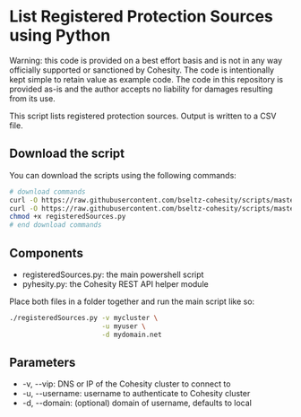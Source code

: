 # List Registered Protection Sources using Python

Warning: this code is provided on a best effort basis and is not in any way officially supported or sanctioned by Cohesity. The code is intentionally kept simple to retain value as example code. The code in this repository is provided as-is and the author accepts no liability for damages resulting from its use.

This script lists registered protection sources. Output is written to a CSV file.

## Download the script

You can download the scripts using the following commands:

```bash
# download commands
curl -O https://raw.githubusercontent.com/bseltz-cohesity/scripts/master/reports/python/registeredSources/registeredSources.py
curl -O https://raw.githubusercontent.com/bseltz-cohesity/scripts/master/python/pyhesity.py
chmod +x registeredSources.py
# end download commands
```

## Components

* registeredSources.py: the main powershell script
* pyhesity.py: the Cohesity REST API helper module

Place both files in a folder together and run the main script like so:

```bash
./registeredSources.py -v mycluster \
                       -u myuser \
                       -d mydomain.net
```

## Parameters

* -v, --vip: DNS or IP of the Cohesity cluster to connect to
* -u, --username: username to authenticate to Cohesity cluster
* -d, --domain: (optional) domain of username, defaults to local

